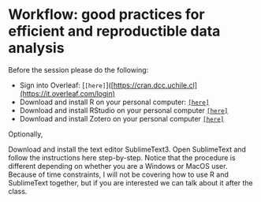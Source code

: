 # Workflow: good practices for efficient and reproductible data analysis


Before the session please do the following:


- Sign into Overleaf: [`[here]`]([https://cran.dcc.uchile.cl](https://it.overleaf.com/login)
- Download and install R on your personal computer: [`[here]`](https://cran.dcc.uchile.cl)
- Download and install RStudio on your personal computer [`[here]`](https://posit.co/download/rstudio-desktop/)
- Download and install Zotero on your personal computer [`[here]`](https://www.zotero.org/download/)


Optionally,

Download and install the text editor SublimeText3.
Open SublimeText and follow the instructions here step-by-step. Notice that the procedure is different depending on whether you are a Windows or MacOS user.
Because of time constraints, I will not be covering how to use R and SublimeText together, but if you are interested we can talk about it after the class.
